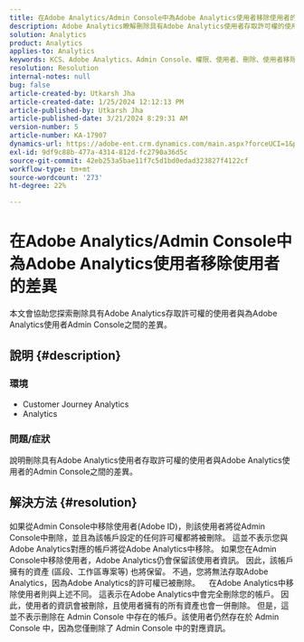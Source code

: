 ```yaml
---
title: 在Adobe Analytics/Admin Console中為Adobe Analytics使用者移除使用者的差異
description: Adobe Analytics瞭解刪除具有Adobe Analytics使用者存取許可權的使用者與Admin Console使用者之間的差異。
solution: Analytics
product: Analytics
applies-to: Analytics
keywords: KCS、Adobe Analytics、Admin Console、權限、使用者、刪除、使用者移除
resolution: Resolution
internal-notes: null
bug: false
article-created-by: Utkarsh Jha
article-created-date: 1/25/2024 12:12:13 PM
article-published-by: Utkarsh Jha
article-published-date: 3/21/2024 8:29:31 AM
version-number: 5
article-number: KA-17907
dynamics-url: https://adobe-ent.crm.dynamics.com/main.aspx?forceUCI=1&pagetype=entityrecord&etn=knowledgearticle&id=27a7d5f6-7abb-ee11-a569-6045bd0065b6
exl-id: 9df9c88b-477a-4314-812d-fc2790a36d5c
source-git-commit: 42eb253a5bae11f7c5d1bd0edad323827f4122cf
workflow-type: tm+mt
source-wordcount: '273'
ht-degree: 22%

---
```


# 在Adobe Analytics/Admin Console中為Adobe Analytics使用者移除使用者的差異


本文會協助您探索刪除具有Adobe Analytics存取許可權的使用者與為Adobe Analytics使用者Admin Console之間的差異。

## 說明 {#description}


### <b>環境</b>

- Customer Journey Analytics
- Analytics




### <b>問題/症狀</b>

說明刪除具有Adobe Analytics使用者存取許可權的使用者與Adobe Analytics使用者的Admin Console之間的差異。


## 解決方法 {#resolution}


如果從Admin Console中移除使用者(Adobe ID)，則該使用者將從Admin Console中刪除，並且為該帳戶設定的任何許可權都將被刪除。
這並不表示您與Adobe Analytics對應的帳戶將從Adobe Analytics中移除。 如果您在Admin Console中移除使用者，Adobe Analytics仍會保留該使用者資訊。
因此，該帳戶擁有的資產 (區段、工作區專案等) 也將保留。
不過，您將無法存取Adobe Analytics，因為Adobe Analytics的許可權已被刪除。
  
在Adobe Analytics中移除使用者則與上述不同。 這表示在Adobe Analytics中會完全刪除您的帳戶。
因此，使用者的資訊會被刪除，且使用者擁有的所有資產也會一併刪除。
但是，這並不表示刪除在 Admin Console 中存在的帳戶。該使用者仍然存在於 Admin Console 中，因為您僅刪除了 Admin Console 中的對應資訊。

